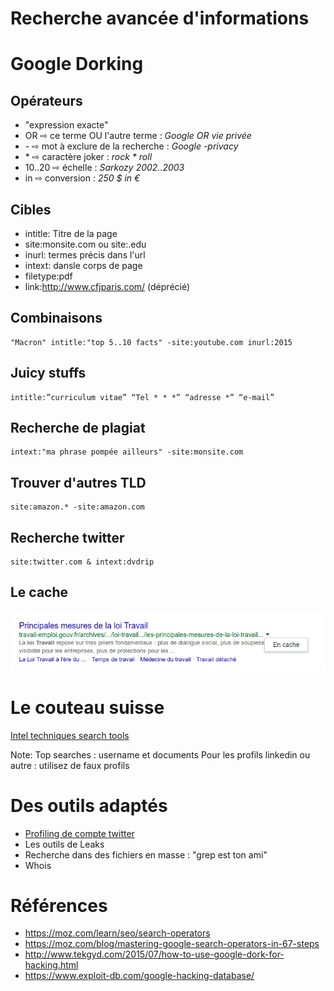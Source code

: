 Recherche avancée d'informations
======================



Google Dorking
================


Opérateurs
----------

  * "expression exacte"
  * OR &#8680; ce terme OU l'autre terme : *Google OR vie privée*
  * \- &#8680; mot à exclure de la recherche : *Google -privacy*
  * \* &#8680; caractère joker : <em>rock * roll</em>
  * 10..20 &#8680; échelle :  *Sarkozy 2002..2003*
  * in  &#8680; conversion : *250 $ in €*


Cibles
--------
  * intitle: Titre de la page
  * site:monsite.com ou site:.edu
  * inurl: termes précis dans l'url
  * intext: dansle corps de page
  * filetype:pdf
  * link:http://www.cfjparis.com/ (déprécié)


Combinaisons
-------------  

    "Macron" intitle:"top 5..10 facts" -site:youtube.com inurl:2015


Juicy stuffs
-------------  
    intitle:”curriculum vitae” “Tel * * *” “adresse *” “e-mail” 


Recherche de plagiat
--------------------
    intext:"ma phrase pompée ailleurs" -site:monsite.com 


Trouver d'autres TLD
---------------------
    site:amazon.* -site:amazon.com


Recherche twitter
-------------------
    site:twitter.com & intext:dvdrip


Le cache
--------
![Le cache de Google](i/encache.png)



Le couteau suisse
=================   

[Intel techniques search tools](https://inteltechniques.com/menu.html)

Note: Top searches : username et documents
Pour les profils linkedin ou autre : utilisez de faux profils


Des outils adaptés
==================
  * [Profiling de compte twitter](https://github.com/x0rz/tweets_analyzer)
  * Les outils de Leaks
  * Recherche dans des fichiers en masse : "grep est ton ami"
  * Whois



Références
==========
  * https://moz.com/learn/seo/search-operators
  * https://moz.com/blog/mastering-google-search-operators-in-67-steps
  * http://www.tekgyd.com/2015/07/how-to-use-google-dork-for-hacking.html
  * https://www.exploit-db.com/google-hacking-database/

